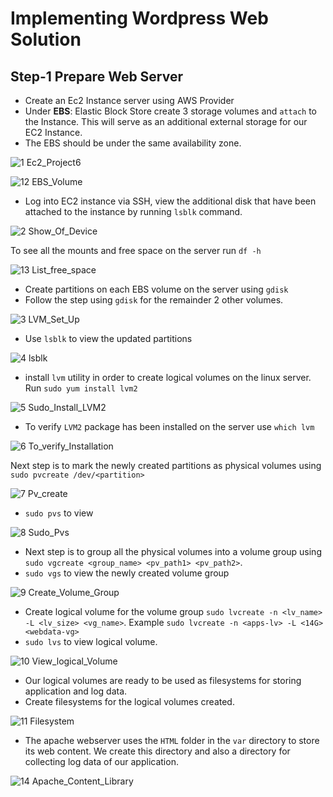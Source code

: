 
# Implementing Wordpress Web Solution

## Step-1 Prepare Web Server

- Create an Ec2 Instance server using AWS Provider
- Under **EBS**: Elastic Block Store create 3 storage volumes and `attach` to the Instance. This will serve as an additional external storage for our EC2 Instance.
- The EBS should be under the same availability zone.

![1 Ec2_Project6](https://github.com/lucm9/My-Personal-Project-Documentation/assets/96879757/d5639ba8-fd8c-4080-b9d6-b16082ee2ccd)

![12 EBS_Volume](https://github.com/lucm9/My-Personal-Project-Documentation/assets/96879757/6f844661-de18-4596-8e0b-c385478b121b)

- Log into EC2 instance via SSH, view the additional disk that have been attached to the instance by running `lsblk` command. 
  
![2 Show_Of_Device](https://github.com/lucm9/My-Personal-Project-Documentation/assets/96879757/e6b0dbdd-7dbb-44f5-8ab7-c42ad642f7d7)

To see all the mounts and free space on the server run `df -h` 

![13 List_free_space](https://github.com/lucm9/My-Personal-Project-Documentation/assets/96879757/de02a373-ce32-4ee0-a209-f0d1e9c2c126)

- Create partitions on each EBS volume on the server using `gdisk`
- Follow the step using `gdisk` for the remainder 2 other volumes.

![3 LVM_Set_Up](https://github.com/lucm9/My-Personal-Project-Documentation/assets/96879757/1fcdebb6-93b8-4f50-abb4-7e464661bf9c)

- Use `lsblk` to view the updated partitions

![4 lsblk](https://github.com/lucm9/My-Personal-Project-Documentation/assets/96879757/b6951000-87fe-442f-a6ff-11e44b794260)

- install `lvm` utility in order to create logical volumes on the linux server. Run `sudo yum install lvm2`
  
![5 Sudo_Install_LVM2](https://github.com/lucm9/My-Personal-Project-Documentation/assets/96879757/da4bc9a5-2391-429f-8fdd-34f3d22b490d)

- To verify `LVM2` package has been installed on the server use `which lvm`
  
![6 To_verify_Installation](https://github.com/lucm9/My-Personal-Project-Documentation/assets/96879757/806da2b9-1501-4510-9269-a4337bd47df5)

Next step is to mark the newly created partitions as physical volumes using `sudo pvcreate /dev/<partition>` 

![7 Pv_create](https://github.com/lucm9/My-Personal-Project-Documentation/assets/96879757/37b07626-6298-483f-a16c-bbc2afdc902d)

- `sudo pvs` to view

![8 Sudo_Pvs](https://github.com/lucm9/My-Personal-Project-Documentation/assets/96879757/5d2ca173-3569-48d6-a754-88cab532b526)

- Next step is to group all the physical volumes into a volume group using `sudo vgcreate <group_name> <pv_path1> <pv_path2>`. 
- `sudo vgs` to view the newly created volume group

![9 Create_Volume_Group](https://github.com/lucm9/My-Personal-Project-Documentation/assets/96879757/379341e3-8734-454b-a0f9-04ff1117eadf)

- Create logical volume for the volume group `sudo lvcreate -n <lv_name> -L <lv_size> <vg_name>`. Example `sudo lvcreate -n <apps-lv> -L <14G> <webdata-vg>`
- `sudo lvs` to view logical volume.

![10 View_logical_Volume](https://github.com/lucm9/My-Personal-Project-Documentation/assets/96879757/2f032e11-6a6c-42f0-9ea1-d873d574b26d)

- Our logical volumes are ready to be used as filesystems for storing application and log data.
- Create filesystems for the logical volumes created. 

![11 Filesystem](https://github.com/lucm9/My-Personal-Project-Documentation/assets/96879757/4543d03b-92ba-446c-a715-e331c0c78ff1)

- The apache webserver uses the `HTML` folder in the `var` directory to store its web content. We create this directory and also a directory for collecting log data of our application.

![14 Apache_Content_Library](https://github.com/lucm9/My-Personal-Project-Documentation/assets/96879757/2208e63b-a278-4e78-a971-d9cb3453d6c5)





